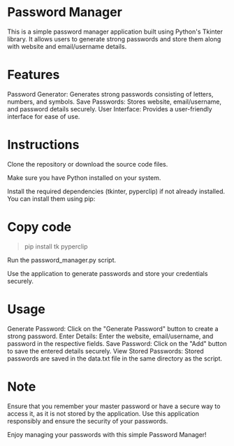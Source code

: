 # Password Manager

This is a simple password manager application built using Python's Tkinter library. It allows users to generate strong passwords and store them along with website and email/username details.

# Features
Password Generator: Generates strong passwords consisting of letters, numbers, and symbols.
Save Passwords: Stores website, email/username, and password details securely.
User Interface: Provides a user-friendly interface for ease of use.
# Instructions
Clone the repository or download the source code files.

Make sure you have Python installed on your system.

Install the required dependencies (tkinter, pyperclip) if not already installed. You can install them using pip:

# Copy code
>pip install tk pyperclip

Run the password_manager.py script.

Use the application to generate passwords and store your credentials securely.

# Usage
Generate Password: Click on the "Generate Password" button to create a strong password.
Enter Details: Enter the website, email/username, and password in the respective fields.
Save Password: Click on the "Add" button to save the entered details securely.
View Stored Passwords: Stored passwords are saved in the data.txt file in the same directory as the script.
# Note
Ensure that you remember your master password or have a secure way to access it, as it is not stored by the application.
Use this application responsibly and ensure the security of your passwords.

Enjoy managing your passwords with this simple Password Manager!
